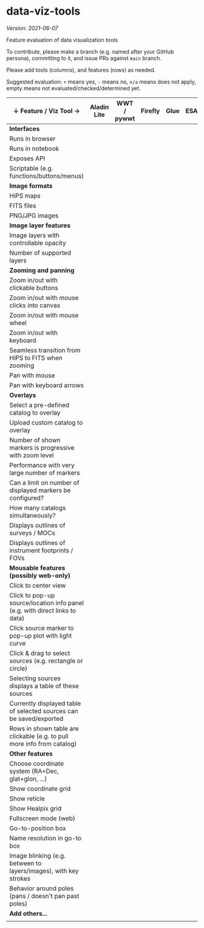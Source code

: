 # data-viz-tools

*Version: 2021-06-07*

Feature evaluation of data visualization tools

To contribute, please make a branch (e.g. named after your GitHub persona), committing to it, and issue PRs against `main` branch.

Please add tools (columns), and features (rows) as needed.

Suggested evaluation: `+` means yes, `-` means no, `n/a` means does not apply, empty means not evaluated/checked/determined yet.

| ↓ Feature / Viz Tool →                                                      | Aladin Lite   | WWT / pywwt | Firefly | Glue | ESASky | Vaex | js9 | TOPCAT | yt | add others... |
| --------------------------------------------------------------------------- | ------------- | ----------- | ------- | ---- | ------ | ---- | --- | ------ | -- | ------------- |
| **Interfaces**                                                              |               |             |         |      |        |      |     |        |    |               |
| Runs in browser                                                             |               |             |         |      |        |      |     |        |    |               |
| Runs in notebook                                                            |               |             |         |      |        |      |     |        |    |               |
| Exposes API                                                                 |               |             |         |      |        |      |     |        |    |               |
| Scriptable (e.g. functions/buttons/menus)                                   |               |             |         |      |        |      |     |        |    |               |
| **Image formats**                                                           |               |             |         |      |        |      |     |        |    |               |
| HiPS maps                                                                   |               |             |         |      |        |      |     |        |    |               |
| FITS files                                                                  |               |             |         |      |        |      |     |        |    |               |
| PNG/JPG images                                                              |               |             |         |      |        |      |     |        |    |               |
| **Image layer features**                                                    |               |             |         |      |        |      |     |        |    |               |
| Image layers with controllable opacity                                      |               |             |         |      |        |      |     |        |    |               |
| Number of supported layers                                                  |               |             |         |      |        |      |     |        |    |               |
| **Zooming and panning**                                                     |               |             |         |      |        |      |     |        |    |               |
| Zoom in/out with clickable buttons                                          |               |             |         |      |        |      |     |        |    |               |
| Zoom in/out with mouse clicks into canvas                                   |               |             |         |      |        |      |     |        |    |               |
| Zoom in/out with mouse wheel                                                |               |             |         |      |        |      |     |        |    |               |
| Zoom in/out with keyboard                                                   |               |             |         |      |        |      |     |        |    |               |
| Seamless transition from HiPS to FITS when zooming                          |               |             |         |      |        |      |     |        |    |               |
| Pan with mouse                                                              |               |             |         |      |        |      |     |        |    |               |
| Pan with keyboard arrows                                                    |               |             |         |      |        |      |     |        |    |               |
| **Overlays**                                                                |               |             |         |      |        |      |     |        |    |               |
| Select a pre-defined catalog to overlay                                     |               |             |         |      |        |      |     |        |    |               |
| Upload custom catalog to overlay                                            |               |             |         |      |        |      |     |        |    |               |
| Number of shown markers is progressive with zoom level                      |               |             |         |      |        |      |     |        |    |               |
| Performance with very large number of markers                               |               |             |         |      |        |      |     |        |    |               |
| Can a limit on number of displayed markers be configured?                   |               |             |         |      |        |      |     |        |    |               |
| How many catalogs simultaneously?                                           |               |             |         |      |        |      |     |        |    |               |
| Displays outlines of surveys / MOCs                                         |               |             |         |      |        |      |     |        |    |               |
| Displays outlines of instrument footprints / FOVs                           |               |             |         |      |        |      |     |        |    |               |
| **Mousable features (possibly web-only)**                                   |               |             |         |      |        |      |     |        |    |               |
| Click to center view                                                        |               |             |         |      |        |      |     |        |    |               |
| Click to pop-up source/location info panel (e.g. with direct links to data) |               |             |         |      |        |      |     |        |    |               |
| Click source marker to pop-up plot with light curve                         |               |             |         |      |        |      |     |        |    |               |
| Click & drag to select sources (e.g. rectangle or circle)                   |               |             |         |      |        |      |     |        |    |               |
| Selecting sources displays a table of these sources                         |               |             |         |      |        |      |     |        |    |               |
| Currently displayed table of selected sources can be saved/exported         |               |             |         |      |        |      |     |        |    |               |
| Rows in shown table are clickable (e.g. to pull more info from catalog)     |               |             |         |      |        |      |     |        |    |               |
| **Other features**                                                          |               |             |         |      |        |      |     |        |    |               |
| Choose coordinate system (RA+Dec, glat+glon, ...)                           |               |             |         |      |        |      |     |        |    |               |
| Show coordinate grid                                                        |               |             |         |      |        |      |     |        |    |               |
| Show reticle                                                                |               |             |         |      |        |      |     |        |    |               |
| Show Healpix grid                                                           |               |             |         |      |        |      |     |        |    |               |
| Fullscreen mode (web)                                                       |               |             |         |      |        |      |     |        |    |               |
| Go-to-position box                                                          |               |             |         |      |        |      |     |        |    |               |
| Name resolution in go-to box                                                |               |             |         |      |        |      |     |        |    |               |
| Image blinking (e.g. between to layers/images), with key strokes            |               |             |         |      |        |      |     |        |    |               |
| Behavior around poles (pans / doesn't pan past poles)                       |               |             |         |      |        |      |     |        |    |               |
| **Add others...**                                                           |               |             |         |      |        |      |     |        |    |               |
|                                                                             |               |             |         |      |        |      |     |        |    |               |
